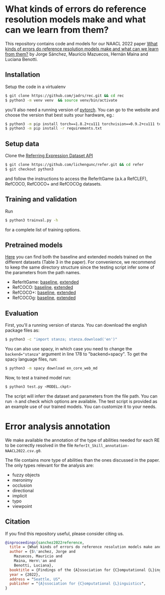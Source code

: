 # What kinds of errors do reference resolution models make and what can we learn from them?

This repository contains code and models for our NAACL 2022 paper [What kinds of errors do reference resolution models make and what can we learn from them?]() by Jorge Sánchez, Mauricio Mazuecos, Hernán Maina and Luciana Benotti.



## Installation


Setup the code in a virtualenv

```sh
$ git clone https://github.com/jadrs/rec.git && cd rec
$ python3 -m venv venv  && source venv/bin/activate
```

you'll also need a running version of [pytorch](https://pytorch.org/get-started/locally/). You can go to the website and choose the version that best suits your hardware, eg.:

```sh
$ python3 -m pip install torch==1.8.2+cu111 torchvision==0.9.2+cu111 torchaudio==0.8.2 -f https://download.pytorch.org/whl/lts/1.8/torch_lts.html
$ python3 -m pip install -r requirements.txt
```

## Setup data


Clone the [Referring Expression Dataset API](https://github.com/lichengunc/refer)

```sh
$ git clone https://github.com/lichengunc/refer.git && cd refer
$ git checkout python3
```

and follow the instructions to access the ReferItGame (a.k.a RefCLEF), RefCOCO, RefCOCO+ and RefCOCOg datasets.


## Training and validation


Run

```sh
$ python3 trainval.py -h
```

for a complete list of training options.


## Pretrained models


[Here](https://drive.google.com/drive/folders/1ud7RaR_0rmJws4xGJeGz-tdZMugvd2eh?usp=sharing) you can find both the baseline and extended models trained on the different datasets (Table 3 in the paper). For convenience, we recommend to keep the same directory structure since the testing script infer some of the parameters from the path names.

* ReferItGame: [baseline](https://drive.google.com/drive/folders/1Yd0wVAGne5-drWz8wwlPjkIH6pZItzqm?usp=sharing), [extended](https://drive.google.com/drive/folders/1aPNzpfpeb0Y7Ztba-7N4EiR03LRqWzGg?usp=sharing)
* RefCOCO: [baseline](https://drive.google.com/drive/folders/1Zm92kg3ereWMSUqlqJocd9tG5dcI0U4y?usp=sharing), [extended](https://drive.google.com/drive/folders/1xTDmJzxJ_KbrmKj6DkBLqNyZtdkbcD6z?usp=sharing)
* RefCOCO+: [baseline](https://drive.google.com/drive/folders/1KxYomKbBTBEAWeB7DrnixwBavc44KZ3p?usp=sharing), [extended]()
* RefCOCOg: [baseline](https://drive.google.com/drive/folders/1YXw1Nt0gy34aaemOZJpigGvMq72Of2Zy?usp=sharing), [extended]()


## Evaluation


First, you'll a running version of stanza. You can download the english package files as:

```sh
$ python3 -c "import stanza; stanza.download('en')"
```

You can also use spacy, in which case you need to change the ```backend="stanza"``` argument in line 178 to "backend=spacy". To get the spacy language files, run:

```sh
$ python3 -m spacy download en_core_web_md
```

Now, to test a trained model run:

```sh
$ python3 test.py <MODEL.ckpt>
```

The script will inferr the dataset and parameters from the file path. You can run ```-h``` and check which options are available. The test script is provided as an example use of our trained models. You can customize it to your needs.

# Error analysis annotation

We make available the annotation of the type of abilities needed for each RE to
be correctly resolved in the file
```ReferIt_Skill_annotation-NAACL2022.csv.g0```.

The file contains more type of abilities than the ones discussed in the paper.
The only types relevant for the analysis are:

 - fuzzy objects
 - meronimy
 - occlusion
 - directional
 - implicit
 - typo
 - viewpoint

## Citation

If you find this repository useful, please consider citing us.

```bibtex
@inproceedings{sanchez2022reference,
  title = {What kinds of errors do reference resolution models make and what can we learn from them?},
  author = {S\'anchez, Jorge and
    Mazuecos, Mauricio and
    Maina, Hern\'an and
    Benotti, Luciana},
  booktitle = {Findings of the {A}ssociation for {C}omputational {L}inguistics: {NAACL}},
  year = {2022},
  address = "Seattle, US",
  publisher = "{A}ssociation for {C}omputational {L}inguistics",
}
```


